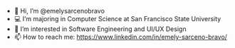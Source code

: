 - 👋 Hi, I’m @emelysarcenobravo
- 💻 I’m majoring in Computer Science at San Francisco State University
- 👀 I’m interested in Software Engineering and UI/UX Design 
- 📫 How to reach me: https://www.linkedin.com/in/emely-sarceno-bravo/


<!---
emelysarcenobravo/emelysarcenobravo is a ✨ special ✨ repository because its `README.md` (this file) appears on your GitHub profile.
You can click the Preview link to take a look at your changes.
--->
